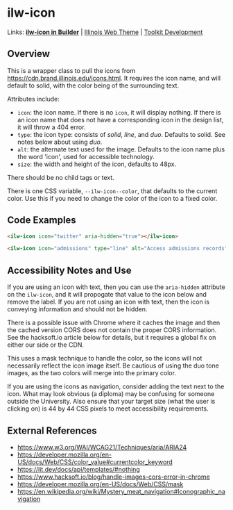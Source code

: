 # ilw-icon

Links: **[ilw-icon in Builder](https://builder3.toolkit.illinois.edu/component/ilw-icon/index.html)** | 
[Illinois Web Theme](https://webtheme.illinois.edu/) | 
[Toolkit Development](https://github.com/web-illinois/toolkit-management)

## Overview

This is a wrapper class to pull the icons from https://cdn.brand.illinois.edu/icons.html. It requires the icon name, and will default to solid, with the color being of the surrounding text. 

Attributes include:
* `icon`: the icon name. If there is no `icon`, it will display nothing. If there is an icon name that does not have a corresponding icon in the design list, it will throw a 404 error. 
* `type`: the icon type: consists of *solid*, *line*, and *duo*. Defaults to solid. See notes below about using *duo*.
* `alt`: the alternate text used for the image. Defaults to the icon name plus the word 'icon', used for accessible technology. 
* `size`: the width and height of the icon, defaults to 48px. 

There should be no child tags or text. 

There is one CSS variable, `--ilw-icon--color`, that defaults to the current color. Use this if you need to change the color of the icon to a fixed color. 

## Code Examples

```html
<ilw-icon icon="twitter" aria-hidden="true"></ilw-icon>

<ilw-icon icon="admissions" type="line" alt="Access admissions records"></ilw-icon>
```

## Accessibility Notes and Use

If you are using an icon with text, then you can use the `aria-hidden` attribute on the `ilw-icon`, and it will propogate that value to the icon below and remove the label. If you are not using an icon with text, then the icon is conveying information and should not be hidden. 

There is a possible issue with Chrome where it caches the image and then the cached version CORS does not contain the proper CORS information. See the hacksoft.io article below for details, but it requires a global fix on either our side or the CDN. 

This uses a mask technique to handle the color, so the icons will not necessarily reflect the icon image itself. Be cautious of using the duo tone images, as the two colors will merge into the primary color.

If you are using the icons as navigation, consider adding the text next to the icon. What may look obvious (a diploma) may be confusing for someone outside the University. Also ensure that your target size (what the user is clicking on) is 44 by 44 CSS pixels to meet accessibility requirements. 

## External References

* https://www.w3.org/WAI/WCAG21/Techniques/aria/ARIA24
* https://developer.mozilla.org/en-US/docs/Web/CSS/color_value#currentcolor_keyword
* https://lit.dev/docs/api/templates/#nothing
* https://www.hacksoft.io/blog/handle-images-cors-error-in-chrome
* https://developer.mozilla.org/en-US/docs/Web/CSS/mask
* https://en.wikipedia.org/wiki/Mystery_meat_navigation#Iconographic_navigation